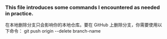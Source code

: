 ### This file introduces some commands I encountered as needed in practice.

在本地删除分支只会影响你的本地仓库。要在 GitHub 上删除分支，你需要使用以下命令：
git push origin --delete branch-name

